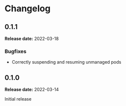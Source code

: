 # Changelog

## 0.1.1

**Release date:** 2022-03-18

### Bugfixes
* Correctly suspending and resuming unmanaged pods


## 0.1.0

**Release date:** 2022-03-14

Initial release
